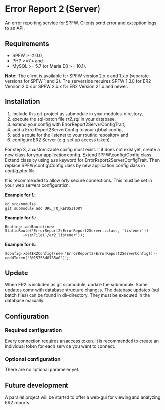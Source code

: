 # Error Report 2 (Server)

An error reporting service for SPFW.
Clients send error and exception logs to an API.

## Requirements 

* SPFW >=2.0.0,
* PHP >=7.4 and
* MySQL >= 5.7 (or Maria DB >= 10.1).

__Note:__
The client is available for SPFW version 2.x.x and 1.x.x (separate versions for SPFW 1 and 2).
The serverside requires SPFW 1.3.0 for ER2 Version 2.0.x or SPFW 2.x.x for ER2 Version 2.1.x and newer.

## Installation

1. Include this git-project as submodule in your modules-directory,
2. execute the sql-batch file _er2.sql_ in your database,
3. extend your config with ErrorReport2ServerConfigTrait,
4. add a ErrorReport2ServerConfig to your global config,
5. add a route for the listener to your routing repository and
6. configure ER2 Server (e.g. set up access token).

For step 3, a customizable config must exist.
If it does not exist yet, create a new class for your application config.
Extend SPFW\config\Config class.
Extend class by using _use_ keyword for ErrorReport2ServerConfigTrait.
Then replace SPFW\config\Config class by new application config class in _config.php_ file.

It is recommended to allow only secure connections.
This must be set in your web servers configuration.

__Example for 1.:__
```
cd src/modules
git submodule add URL_TO_REPOSITORY
```

__Example for 5.:__

```
Routing::addRoute((new StaticRoute(\ErrorReport2\ErrorReport2Server::class, 'listener'))
		->setFile('/er2_listener'));
```

__Example for 6.:__

```
$config->setER2Config((new \ErrorReport2\ErrorReport2ServerConfig())->addToken('3915753d8765a0'));
```

## Update
When ER2 is included as git submodule, update the submodule.
Some updates come with database structure changes.
The database updates (sql batch files) can be found in db-directory.
They must be executed in the database manually.

## Configuration

### Required configuration

Every connection requires an access token.
It is recommended to create an individual token for each service you want to connect.

### Optional configuration

There are no optional parameter yet.

## Future development

A parallel project will be started to offer a web-gui for viewing and analyzing ER2 reports.
